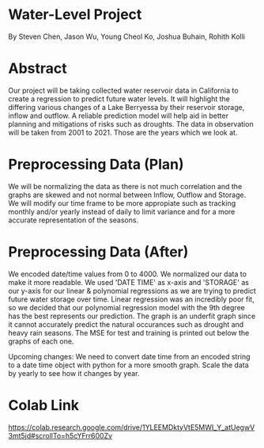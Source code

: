 # Water-Level Project 
By Steven Chen, Jason Wu, Young Cheol Ko, Joshua Buhain, Rohith Kolli

# Abstract
Our project will be taking collected water reservoir data in California to create a regression to predict future water levels. It will highlight the differing various changes of a Lake Berryessa by their reservoir storage, inflow and outflow. A reliable prediction model will help aid in better planning and mitigations of risks such as droughts. The data in observation will be taken from 2001 to 2021. Those are the years which we look at.

# Preprocessing Data (Plan)
We will be normalizing the data as there is not much correlation and the graphs are skewed and not normal between Inflow, Outflow and Storage. We will modify our time frame to be more appropiate such as tracking monthly and/or yearly instead of daily to limit variance and for a more accurate representation of the seasons. 


# Preprocessing Data (After)
We encoded date/time values from 0 to 4000. We normalized our data to make it more readable. We used 'DATE TIME' as x-axis and 'STORAGE' as our y-axis for our linear & polynomial regressions as we are trying to predict future water storage over time. Linear regression was an incredibly poor fit, so we decided that our polynomial regression model with the 9th degree has the best represents our prediction. The graph is an underfit graph since it cannot accurately predict the natural occurances such as drought and heavy rain seasons. The MSE for test and training is printed out below the graphs of each one.

Upcoming changes: We need to convert date time from an encoded string to a date time object with python for a more smooth graph. Scale the data by yearly to see how it changes by year.


# Colab Link
https://colab.research.google.com/drive/1YLEEMDktyVtE5MWI_Y_atUegwV3mt5jd#scrollTo=h5cYFrr600Zv
